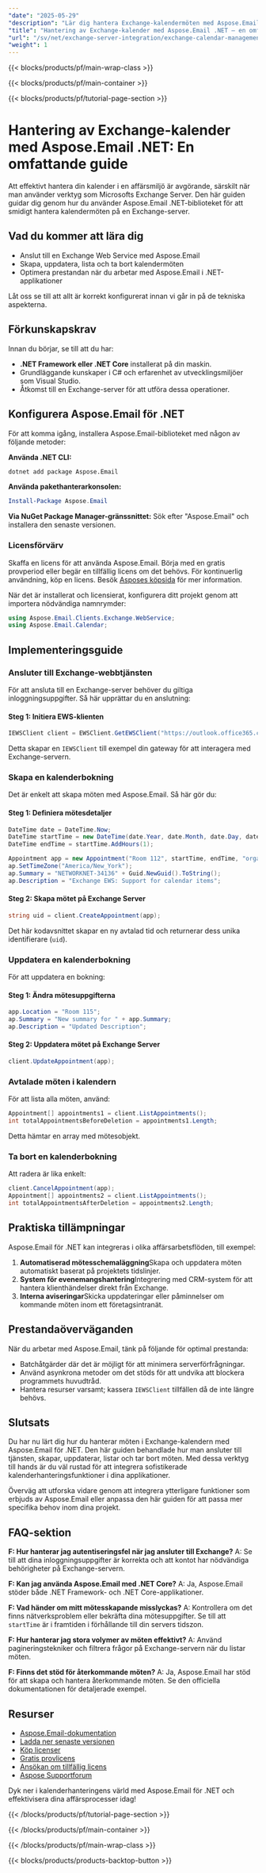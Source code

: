 ```yaml
---
"date": "2025-05-29"
"description": "Lär dig hantera Exchange-kalendermöten med Aspose.Email för .NET, inklusive att skapa, uppdatera och ta bort möten. Perfekt för .NET-utvecklare som integrerar med Microsoft Exchange."
"title": "Hantering av Exchange-kalender med Aspose.Email .NET – en omfattande guide"
"url": "/sv/net/exchange-server-integration/exchange-calendar-management-aspose-email-net/"
"weight": 1
---
```


{{< blocks/products/pf/main-wrap-class >}}

{{< blocks/products/pf/main-container >}}

{{< blocks/products/pf/tutorial-page-section >}}
# Hantering av Exchange-kalender med Aspose.Email .NET: En omfattande guide

Att effektivt hantera din kalender i en affärsmiljö är avgörande, särskilt när man använder verktyg som Microsofts Exchange Server. Den här guiden guidar dig genom hur du använder Aspose.Email .NET-biblioteket för att smidigt hantera kalendermöten på en Exchange-server.

## Vad du kommer att lära dig
- Anslut till en Exchange Web Service med Aspose.Email
- Skapa, uppdatera, lista och ta bort kalendermöten
- Optimera prestandan när du arbetar med Aspose.Email i .NET-applikationer

Låt oss se till att allt är korrekt konfigurerat innan vi går in på de tekniska aspekterna.

## Förkunskapskrav
Innan du börjar, se till att du har:
- **.NET Framework eller .NET Core** installerat på din maskin.
- Grundläggande kunskaper i C# och erfarenhet av utvecklingsmiljöer som Visual Studio.
- Åtkomst till en Exchange-server för att utföra dessa operationer.

## Konfigurera Aspose.Email för .NET
För att komma igång, installera Aspose.Email-biblioteket med någon av följande metoder:

**Använda .NET CLI:**
```bash
dotnet add package Aspose.Email
```

**Använda pakethanterarkonsolen:**
```powershell
Install-Package Aspose.Email
```

**Via NuGet Package Manager-gränssnittet:**
Sök efter "Aspose.Email" och installera den senaste versionen.

### Licensförvärv
Skaffa en licens för att använda Aspose.Email. Börja med en gratis provperiod eller begär en tillfällig licens om det behövs. För kontinuerlig användning, köp en licens. Besök [Asposes köpsida](https://purchase.aspose.com/buy) för mer information.

När det är installerat och licensierat, konfigurera ditt projekt genom att importera nödvändiga namnrymder:
```csharp
using Aspose.Email.Clients.Exchange.WebService;
using Aspose.Email.Calendar;
```

## Implementeringsguide
### Ansluter till Exchange-webbtjänsten
För att ansluta till en Exchange-server behöver du giltiga inloggningsuppgifter. Så här upprättar du en anslutning:

#### Steg 1: Initiera EWS-klienten
```csharp
IEWSClient client = EWSClient.GetEWSClient("https://outlook.office365.com/ews/exchange.asmx", "ditt.användarnamn", "ditt.lösenord");
```
Detta skapar en `IEWSClient` till exempel din gateway för att interagera med Exchange-servern.

### Skapa en kalenderbokning
Det är enkelt att skapa möten med Aspose.Email. Så här gör du:

#### Steg 1: Definiera mötesdetaljer
```csharp
DateTime date = DateTime.Now;
DateTime startTime = new DateTime(date.Year, date.Month, date.Day, date.Hour, 0, 0);
DateTime endTime = startTime.AddHours(1);

Appointment app = new Appointment("Room 112", startTime, endTime, "organizer@example.com", "attendee@gmail.com");
ap.SetTimeZone("America/New_York");
ap.Summary = "NETWORKNET-34136" + Guid.NewGuid().ToString();
ap.Description = "Exchange EWS: Support for calendar items";
```

#### Steg 2: Skapa mötet på Exchange Server
```csharp
string uid = client.CreateAppointment(app);
```
Det här kodavsnittet skapar en ny avtalad tid och returnerar dess unika identifierare (`uid`).

### Uppdatera en kalenderbokning
För att uppdatera en bokning:

#### Steg 1: Ändra mötesuppgifterna
```csharp
app.Location = "Room 115";
ap.Summary = "New summary for " + app.Summary;
ap.Description = "Updated Description";
```

#### Steg 2: Uppdatera mötet på Exchange Server
```csharp
client.UpdateAppointment(app);
```

### Avtalade möten i kalendern
För att lista alla möten, använd:
```csharp
Appointment[] appointments1 = client.ListAppointments();
int totalAppointmentsBeforeDeletion = appointments1.Length;
```
Detta hämtar en array med mötesobjekt.

### Ta bort en kalenderbokning
Att radera är lika enkelt:
```csharp
client.CancelAppointment(app);
Appointment[] appointments2 = client.ListAppointments();
int totalAppointmentsAfterDeletion = appointments2.Length;
```

## Praktiska tillämpningar
Aspose.Email för .NET kan integreras i olika affärsarbetsflöden, till exempel:
1. **Automatiserad mötesschemaläggning**Skapa och uppdatera möten automatiskt baserat på projektets tidslinjer.
2. **System för evenemangshantering**Integrering med CRM-system för att hantera klienthändelser direkt från Exchange.
3. **Interna aviseringar**Skicka uppdateringar eller påminnelser om kommande möten inom ett företagsintranät.

## Prestandaöverväganden
När du arbetar med Aspose.Email, tänk på följande för optimal prestanda:
- Batchåtgärder där det är möjligt för att minimera serverförfrågningar.
- Använd asynkrona metoder om det stöds för att undvika att blockera programmets huvudtråd.
- Hantera resurser varsamt; kassera `IEWSClient` tillfällen då de inte längre behövs.

## Slutsats
Du har nu lärt dig hur du hanterar möten i Exchange-kalendern med Aspose.Email för .NET. Den här guiden behandlade hur man ansluter till tjänsten, skapar, uppdaterar, listar och tar bort möten. Med dessa verktyg till hands är du väl rustad för att integrera sofistikerade kalenderhanteringsfunktioner i dina applikationer.

Överväg att utforska vidare genom att integrera ytterligare funktioner som erbjuds av Aspose.Email eller anpassa den här guiden för att passa mer specifika behov inom dina projekt.

## FAQ-sektion
**F: Hur hanterar jag autentiseringsfel när jag ansluter till Exchange?**
A: Se till att dina inloggningsuppgifter är korrekta och att kontot har nödvändiga behörigheter på Exchange-servern.

**F: Kan jag använda Aspose.Email med .NET Core?**
A: Ja, Aspose.Email stöder både .NET Framework- och .NET Core-applikationer.

**F: Vad händer om mitt mötesskapande misslyckas?**
A: Kontrollera om det finns nätverksproblem eller bekräfta dina mötesuppgifter. Se till att `startTime` är i framtiden i förhållande till din servers tidszon.

**F: Hur hanterar jag stora volymer av möten effektivt?**
A: Använd pagineringstekniker och filtrera frågor på Exchange-servern när du listar möten.

**F: Finns det stöd för återkommande möten?**
A: Ja, Aspose.Email har stöd för att skapa och hantera återkommande möten. Se den officiella dokumentationen för detaljerade exempel.

## Resurser
- [Aspose.Email-dokumentation](https://reference.aspose.com/email/net/)
- [Ladda ner senaste versionen](https://releases.aspose.com/email/net/)
- [Köp licenser](https://purchase.aspose.com/buy)
- [Gratis provlicens](https://releases.aspose.com/email/net/)
- [Ansökan om tillfällig licens](https://purchase.aspose.com/temporary-license/)
- [Aspose Supportforum](https://forum.aspose.com/c/email/10)

Dyk ner i kalenderhanteringens värld med Aspose.Email för .NET och effektivisera dina affärsprocesser idag!

{{< /blocks/products/pf/tutorial-page-section >}}

{{< /blocks/products/pf/main-container >}}

{{< /blocks/products/pf/main-wrap-class >}}

{{< blocks/products/products-backtop-button >}}